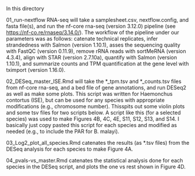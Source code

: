 In this directory

01_run-nextflow RNA-seq will take a samplesheet.csv, nextflow.config, and fasta file(s), and run the nf-core rna-seq (version 3.12.0) 
pipeline (see https://nf-co.re/rnaseq/3.14.0/). The workflow of the pipeline under our parameters was as follows: catenate technical 
replicates, infer strandedness with Salmon (version 1.10.1), asses the sequencing quality with FastQC (version 0.11.9), remove rRNA 
reads with sortMeRNA (version 4.3.4), align with STAR (version 2.7.10a), quantify with Salmon (version 1.10.1), and summarize counts 
and TPM quantification at the gene level with tximport (version 1.16.0).

02_DESeq_master_ISE.Rmd will take the *_tpm.tsv and *_counts.tsv files from nf-core rna-seq, and a bed file of gene annotations, and run
DESeq2 as well as make some plots. This script was written for Haemonchus contortus (ISE), but can be used for any species with 
appropriate modifications (e.g., chromosome number). Thisspits out some violin plots and some tsv files for two scripts below. A script
like this (for a selected species) was used to make Figures 4B, 4C, 4E, S11, S12, S13, and S14. I basically just copy pasted this script 
for each species and modified as needed (e.g., to include the PAR for B. malayi).

03_Log2_plot_all_species.Rmd catenates the results (as *.tsv files) from the DESeq analysis for each species to make Figure 4A.

04_pvals-vs_master.Rmd catenates the statistical analysis done for each species in the DESeq script, and plots
the one vs rest shown in Figure 4D.
